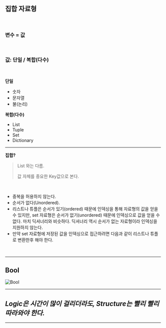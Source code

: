 ## 집합 자료형

<br>

### 변수 = 값

<br>

### 값: 단일 / 복합(다수)

<br>

**단일**

- 숫자
- 문자열
- 불(논리)



**복합(다수)**

- List
- Tuple
- Set
- Dictionary

---

**집합?**

> List 와는 다름.
>
> 값 자체를 중요한 Key값으로 본다.

<br>

- 중복을 허용하지 않는다.
- 순서가 없다(Unordered).
- 리스트나 튜플은 순서가 있기(ordered) 때문에 인덱싱을 통해 자료형의 값을 얻을 수 있지만, set 자료형은 순서가 없기(unordered) 때문에 인덱싱으로 값을 얻을 수 없다. 마치 딕셔너리와 비슷하다. 딕셔너리 역시 순서가 없는 자료형이라 인덱싱을 지원하지 않는다.
- 만약 set 자료형에 저장된 값을 인덱싱으로 접근하려면 다음과 같이 리스트나 튜플로 변환한후 해야 한다.

<br>

---

## Bool

![Bool](https://user-images.githubusercontent.com/57430754/71867837-27e94d80-314f-11ea-9437-c5618ebd443a.png)

---

## ***Logic은 시간이 많이 걸리더라도, Structure는 빨리 빨리 따라와야 한다.***

---

